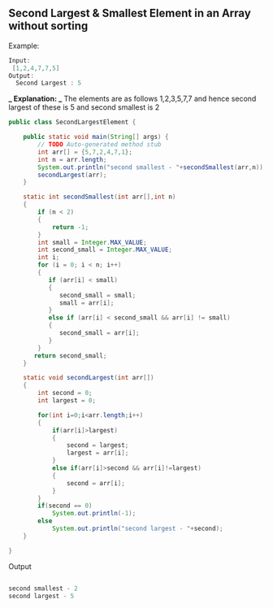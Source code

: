 ## Second Largest & Smallest Element in an Array without sorting

Example:

```java
Input:
 [1,2,4,7,7,5]
Output:
  Second Largest : 5
```

**_ Explanation: _**
The elements are as follows 1,2,3,5,7,7 and hence second largest of these is 5 and second smallest is 2

```java
public class SecondLargestElement {

	public static void main(String[] args) {
		// TODO Auto-generated method stub
		int arr[] = {5,7,2,4,7,1};
		int n = arr.length;
		System.out.println("second smallest - "+secondSmallest(arr,n));
		secondLargest(arr);
	}

	static int secondSmallest(int arr[],int n)
	{
		if (n < 2)
		{
			return -1;
		}
		int small = Integer.MAX_VALUE;
		int second_small = Integer.MAX_VALUE;
		int i;
		for (i = 0; i < n; i++)
		{
		   if (arr[i] < small)
		   {
			  second_small = small;
			  small = arr[i];
		   }
		   else if (arr[i] < second_small && arr[i] != small)
		   {
			  second_small = arr[i];
		   }
		}
	   return second_small;
	}

	static void secondLargest(int arr[])
	{
		int second = 0;
		int largest = 0;

		for(int i=0;i<arr.length;i++)
		{
			if(arr[i]>largest)
			{
				second = largest;
				largest = arr[i];
			}
			else if(arr[i]>second && arr[i]!=largest)
			{
				second = arr[i];
			}
		}
		if(second == 0)
			System.out.println(-1);
		else
			System.out.println("second largest - "+second);
	}

}

```

Output

```java

second smallest - 2
second largest - 5

```
